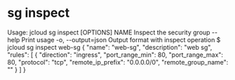 # **sg inspect**

Usage: jcloud sg inspect [OPTIONS] NAME
Inspect the security group
--help Print usage
-o, --output=json Output format with inspect operation
$ jcloud sg inspect web-sg
{
"name": "web-sg",
"description": "web sg",
"rules": [
{
"direction": "ingress",
"port_range_min": 80,
"port_range_max": 80,
"protocol": "tcp",
"remote_ip_prefix": "0.0.0.0/0",
"remote_group_name": ""
}
]
}
